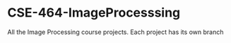 # CSE-464-ImageProcesssing
All the Image Processing course projects. Each project has its own branch
